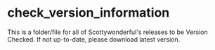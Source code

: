 # check_version_information
This is a folder/file for all of Scottywonderful's releases to be Version Checked. If not up-to-date, please download latest version.
